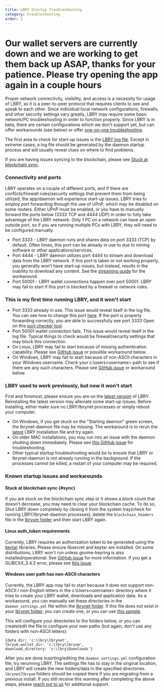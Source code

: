```yaml
---
title: LBRY Startup Troubleshooting
category: troubleshooting
order: 1
---
```


# **Our wallet servers are currently down and we are working to get them back up ASAP, thanks for your patience. Please try opening the app again in a couple hours**

Proper network connectivity, visibility, and access is a necessity for usage of LBRY, as it is a peer-to-peer protocol that requires clients to see and speak to each other. Since individual local network configurations, firewalls, and other security settings vary greatly, LBRY may require some basic network/PC troubleshooting in order to function properly. Since LBRY is in beta, there are certain configurations which we don't support yet, but can offer workarounds (see below) or offer [one-on-one troubleshooting](https://lbry.io/faq/how-to-report-bugs). 

The first area to check for start-up issues is the [LBRY log file](https://lbry.io/faq/how-to-find-lbry-log-file). Except in extreme cases, a log file should be generated by the daemon startup process and will usually reveal clues on where to find problems. 

If you are having issues syncing to the blockchain, please see [Stuck at blockchain sync](#sync).
### Connectivity and ports
LBRY operates on a couple of different ports, and if there are conflicts/firewall rules/security settings that prevent them from being utilized, the app/daemon will experience start-up issues. LBRY tries to employ port forwarding through the use of UPnP, which may be disabled on some routers. Either UPnP must be enabled, or you have to manually forward the ports below (3333 TCP and 4444 UDP) in order to fully take advantage of the LBRY network. Only 1 PC on a network can have an open outside port, so if you are running multiple PCs with LBRY, they will need to be configured manually. 

- Port 3333 - LBRY daemon runs and shares data on port 3333 (TCP) by default. Often times, this port can be already in use to due to mining software or other applications/services. 
- Port 4444 - LBRY daemon utilizes port 4444 to stream and download data from the LBRY network. If this port is taken or not working properly, you generally won't have start-up issues, but instead, results in the inability to download any content. See the [streaming guide](https://lbry.io/faq/unable-to-stream) for the workaround. 
- Port 50001 - LBRY wallet connections happen over port 50001. LBRY may fail to start if this port is blocked by a firewall or network rules. 

### This is my first time running LBRY, and it won't start
- Port 3333 already in use. This issue would reveal itself in the log file. You can see how to change this port [here](https://lbry.io/faq/how-to-change-port). If the port is properly forwarding correctly, you are able to successfully see port 3333 Open on this [port checker tool](https://www.canyouseeme.org). 
- Port 50001 wallet connection fails. This issue would reveal itself in the log file. Typical things to check would be firewall/security settings that may block this connection. 
- On Linux, LBRY may fail to start because of missing authentication capability. Please see [GitHub issue](https://github.com/lbryio/lbry-app/issues/386) or possible workaround below.
- On Windows, LBRY may fail to start because of non-ASCII characters in your Windows username. Check your c:\users\<username> path to see if there are any such characters. Please see [GitHub issue](https://github.com/lbryio/lbry/issues/794) or workaround below.

### LBRY used to work previously, but now it won't start
First and foremost, please ensure you are on the [latest version](https://lbry.io/get) of LBRY. Reinstalling the latest version may alleviate some start-up issues. Before installing, either make sure no LBRY/lbrynet processes or simply reboot your computer. 

- On Windows, if you get stuck on the "Starting daemon" green screen, the lbrynet-daemon file may be missing. The workaround is to rerun the [latest](https://lbry.io/get) LBRY installation file and try again.
- On older MAC installations, you may run into an issue with the daemon shutting down immediately. Please see [this GitHub issue](https://github.com/lbryio/lbry-app/issues/291) for troubleshooting. 
- Other typical startup troubleshooting would be to ensure that LBRY or lbrynet-daemon is not already running in the background. If the processes cannot be killed, a restart of your computer may be required.

### Known startup issues and workarounds
#### Stuck at blockchain sync {#sync}
If you are stuck on the blockchain sync step or it shows a block count that doesn't decrease, you may need to clear your blockchain cache. To do so, Shut LBRY down completely by closing it from the system tray(check for running LBRY/lbrynet-daemon processes), delete the `blockchain_headers` file in the [lbryum folder](https://lbry.io/faq/lbry-directories) and then start LBRY again.
#### Linux auth_token requirements
Currently, LBRY requires an authorization token to be generated using the [keytar](https://github.com/atom/node-keytar) libraries. Please ensure libsecret and keytar are installed. On some distributions, LBRY won't run unless gnome-keyring is also installed/operational. See [GitHub issue](https://github.com/lbryio/lbry-app/issues/386) for more information. If you get a GLIBCXX_3.4.2 error, please see [this issue](https://github.com/lbryio/lbry-app/issues/423#issuecomment-327519486).
#### Windows user path has non-ASCII characters
Currently, the LBRY app may fail to start because it does not support non-ASCII / non-English letters in the c:\Users\<username> directory where it tries to create your LBRY wallet, downloads and application data. As a workaround, you can manually set these directories in the `daemon_settings.yml` file within the [lbrynet folder](https://lbry.io/faq/lbry-directories). If this file does not exist in your [lbrynet folder](https://lbry.io/faq/lbry-directories), you can create one, or you can use [this sample](https://goo.gl/opybNE).

This will configure your directories to the folders below, or you can create/edit the file to configure your own paths (but again, don't use any folders with non-ASCII letters):
```
{data_dir: 'c:\lbry\lbrynet',
lbryum_wallet_dir: 'c:\lbry\lbryum',
download_directory: 'c:\lbry\Downloads'}
```
After you are done inserting/editing the `daemon_settings.yml` configuration file, try rerunning LBRY. The settings file has to stay in the original location, and LBRY will create the new folders/data in the specified directories. `lbrynet`/`lbryum` folders should be copied there if you are migrating from a previous install. If you still receive this warning after completing the above steps, please [reach out to us](https://lbry.io/faq/how-to-report-bugs) for additional support. 
